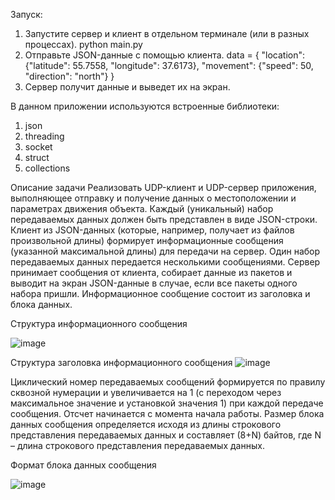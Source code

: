Запуск:
1) Запустите сервер и клиент в отдельном терминале (или в разных процессах).
  python main.py
2) Отправьте JSON-данные с помощью клиента.
    data = {
        "location": {"latitude": 55.7558, "longitude": 37.6173},
        "movement": {"speed": 50, "direction": "north"}
    }
3) Сервер получит данные и выведет их на экран.

В данном приложении используются встроенные библиотеки:
1) json
2) threading
3) socket
4) struct
5) collections

Описание задачи
Реализовать UDP-клиент и UDP-сервер приложения, выполняющее отправку и получение данных о местоположении и параметрах движения объекта. Каждый (уникальный) набор передаваемых данных должен быть представлен в виде JSON-строки. 
Клиент из JSON-данных (которые, например, получает из файлов произвольной длины) формирует информационные сообщения (указанной максимальной длины) для передачи на сервер. Один набор передаваемых данных передается несколькими сообщениями. Сервер принимает сообщения от клиента, собирает данные из пакетов и выводит на экран JSON-данные в случае, 
если все пакеты одного набора пришли. Информационное сообщение состоит из заголовка и блока данных.

Структура информационного сообщения

![image](https://github.com/user-attachments/assets/08e43f47-c2bf-4c30-8e2e-3122b18b146f)


Структура заголовка информационного сообщения
![image](https://github.com/user-attachments/assets/cf023a5f-6964-4d7f-b562-0d30e45d2ae7)

Циклический номер передаваемых сообщений формируется по правилу сквозной нумерации и увеличивается на 1 (с переходом через максимальное значение и установкой значения 1) при каждой передаче сообщения. Отсчет начинается с 
момента начала работы. Размер блока данных сообщения определяется исходя из длины строкового представления передаваемых данных и составляет (8+N) байтов, где N – длина строкового представления передаваемых данных.

Формат блока данных сообщения

![image](https://github.com/user-attachments/assets/5399254e-a058-4c97-bae8-5f79142f3524)
